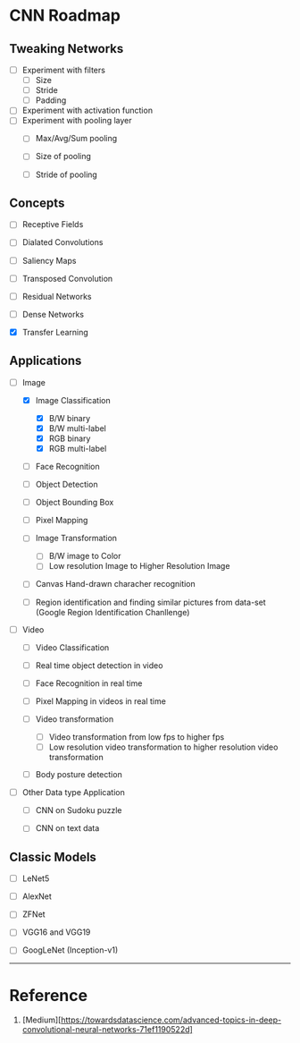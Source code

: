 # CNN Roadmap



## Tweaking Networks

- [ ] Experiment with filters
  - [ ] Size
  - [ ] Stride
  - [ ] Padding
- [ ] Experiment with activation function
- [ ] Experiment with pooling layer 
  - [ ] Max/Avg/Sum pooling
  - [ ] Size of pooling 
  - [ ] Stride of pooling



## Concepts

- [ ] Receptive Fields
- [ ] Dialated Convolutions
- [ ] Saliency Maps
- [ ] Transposed Convolution
- [ ] Residual Networks
- [ ] Dense Networks
- [x] Transfer Learning



## Applications

- [ ] Image

  - [x] Image Classification

    - [x] B/W binary
    - [x] B/W multi-label
    - [x] RGB binary
    - [x] RGB multi-label

  - [ ] Face Recognition

  - [ ] Object Detection

  - [ ] Object Bounding Box

  - [ ] Pixel Mapping

  - [ ] Image Transformation

    - [ ] B/W image to Color
    - [ ] Low resolution Image to Higher Resolution Image

  - [ ] Canvas Hand-drawn characher recognition

  - [ ] Region identification and finding similar pictures from data-set (Google Region Identification Chanllenge)

    

- [ ] Video

  - [ ] Video  Classification

  - [ ] Real time object detection in video

  - [ ] Face Recognition in real time

  - [ ] Pixel Mapping in videos in real time

  - [ ] Video transformation

    - [ ] Video transformation from low fps to higher fps
    - [ ] Low resolution video transformation to higher resolution video transformation

  - [ ] Body posture detection

    

- [ ] Other Data type Application

  - [ ] CNN on Sudoku puzzle
  - [ ] CNN on text data





## Classic Models

- [ ] LeNet5
- [ ] AlexNet
- [ ] ZFNet
- [ ] VGG16 and VGG19
- [ ] GoogLeNet (Inception-v1)



-------



# Reference

1. [Medium][https://towardsdatascience.com/advanced-topics-in-deep-convolutional-neural-networks-71ef1190522d]